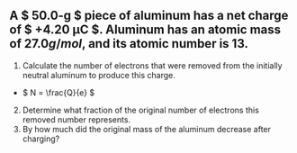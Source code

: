 ## A $ 50.0-g $ piece of aluminum has a net charge of $ +4.20 μС $. Aluminum has an atomic mass of $27.0 g/mol$, and its atomic number is $13$.
1. Calculate the number of electrons that were removed from the initially neutral aluminum to produce this charge.
- $ N = \frac{Q}{e} $
2. Determine what fraction of the original number of electrons this removed number represents.
3. By how much did the original mass of the aluminum decrease after charging?